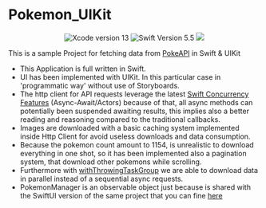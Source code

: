 # Pokemon_UIKit
<body>
  <div align="center">
    <img src="https://img.shields.io/static/v1?label=XCode%20Version&message=13.4.1&color=brightgreen&logo=xcode" alt="Xcode version 13">
    <img src="https://img.shields.io/static/v1?label=Swift%20Version&message=5.6&color=brightgreen&logo=swift" alt="Swift Version 5.5">
    <img src="https://img.shields.io/static/v1?label=Framework&message=UIKit&color=brightgreen&logo=Swift&logoColor=blue">
  </div>
  <p>This is a sample Project for fetching data from <a href="https://pokeapi.co">PokeAPI</a> in Swift &amp; UIKit</p>
  <ul>
    <li>This Application is full written in Swift.</li>
    <li>UI has been implemented with UIKit. In this particular case in 'programmatic way' without use of Storyboards.</li>
    <li>The http client for API requests leverage the latest <a href="https://docs.swift.org/swift-book/LanguageGuide/Concurrency.html">Swift Concurrency Features</a> (Async-Await/Actors) because of that, all async methods can potentially been suspended awaiting results, this implies also a better reading and reasoning compared to the traditional callbacks.</li>
    <li>Images are downloaded with a basic caching system implemented inside Http Client for avoid useless downloads and data consumption.</li>
    <li>Because the pokemon count amount to 1154, is unrealistic to download everything in one shot, so it has been implemented also a pagination system, that download other pokemons while scrolling.</li>
    <li>Furthermore with <a href="https://developer.apple.com/documentation/swift/withthrowingtaskgroup(of:returning:body:)">withThrowingTaskGroup</a> we are able to download data in parallel instead of a sequential async requests.</li>
    <li>PokemonManager is an observable object just because is shared with the SwiftUI version of the same project that you can fine <a href="https://github.com/apemaia99/Pokemon_SwiftUI">here</a></li>
  </ul>
</body>
